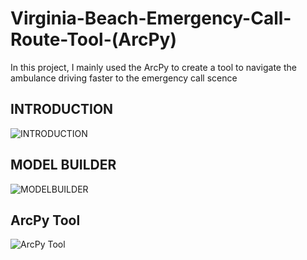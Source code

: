 # Virginia-Beach-Emergency-Call-Route-Tool-(ArcPy)
In this project, I mainly used the ArcPy to create a tool to navigate the ambulance driving faster to the emergency call scence

## INTRODUCTION
![INTRODUCTION](https://github.com/fangnandu/Virginia-Beach-Emergency-Call-Route-Tool--ArcPy-/blob/master/INTRODUCTION.png "INTRODUCTION")

## MODEL BUILDER

![MODELBUILDER](https://github.com/fangnandu/Virginia-Beach-Emergency-Call-Route-Tool--ArcPy-/blob/master/MODELBUILDER.png "MODELBUILDER")

## ArcPy Tool
![ArcPy Tool](https://github.com/fangnandu/Virginia-Beach-Emergency-Call-Route-Tool--ArcPy-/blob/master/ARCPY%20TOOL.png "ArcPy Tool")

